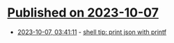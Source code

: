 # [Published on 2023-10-07](index.md)

* [2023-10-07, 03:41:11](https://lobste.rs/s/4wiwig/shell_tip_print_json_with_printf) - [shell tip: print json with printf](https://j3s.sh/thought/shell-tip-print-json-with-printf.html)
